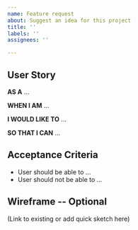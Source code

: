 ```yaml
---
name: Feature request
about: Suggest an idea for this project
title: ''
labels: ''
assignees: ''

---
```


## User Story

**AS A** ...

**WHEN I AM** ...

**I WOULD LIKE TO** ...

**SO THAT I CAN** ...

## Acceptance Criteria

* User should be able to ...
* User should not be able to ...

## Wireframe -- Optional

(Link to existing or add quick sketch here)
